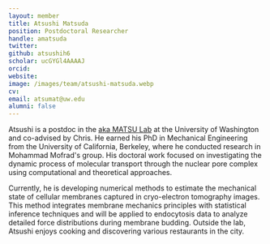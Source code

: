 ```yaml
---
layout: member
title: Atsushi Matsuda 
position: Postdoctoral Researcher 
handle: amatsuda
twitter: 
github: atsushih6
scholar: ucGYGl4AAAAJ
orcid: 
website: 
image: /images/team/atsushi-matsuda.webp
cv: 
email: atsumat@uw.edu
alumni: false
---
```


Atsushi is a postdoc in the [aka MATSU Lab](https://sites.uw.edu/matsulab) at the University of Washington and co-advised by Chris.
He earned his PhD in Mechanical Engineering from the University of California, Berkeley, where he conducted research in Mohammad Mofrad's group. 
His doctoral work focused on investigating the dynamic process of molecular transport through the nuclear pore complex using computational and theoretical approaches. 

Currently, he is developing numerical methods to estimate the mechanical state of cellular membranes captured in cryo-electron tomography images. 
This method integrates membrane mechanics principles with statistical inference techniques and will be applied to endocytosis data to analyze detailed force distributions during membrane budding. 
Outside the lab, Atsushi enjoys cooking and discovering various restaurants in the city.
